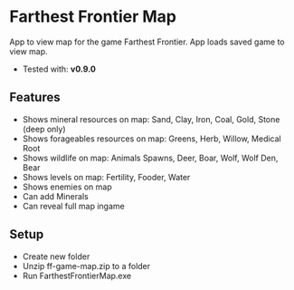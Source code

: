 # Farthest Frontier Map
App to view map for the game Farthest Frontier. App loads saved game to view map.

- Tested with: **v0.9.0**

## Features

- Shows mineral resources on map: Sand, Clay, Iron, Coal, Gold, Stone (deep only)
- Shows forageables resources on map: Greens, Herb, Willow, Medical Root
- Shows wildlife on map: Animals Spawns, Deer, Boar, Wolf, Wolf Den, Bear
- Shows levels on map: Fertility, Fooder, Water
- Shows enemies on map 
- Can add Minerals
- Can reveal full map ingame

## Setup

- Create new folder
- Unzip ff-game-map.zip to a folder
- Run FarthestFrontierMap.exe


